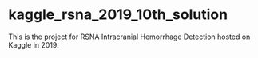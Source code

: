 # kaggle_rsna_2019_10th_solution
This is the project for RSNA Intracranial Hemorrhage Detection hosted on Kaggle in 2019.
